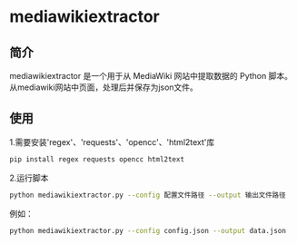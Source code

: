 # mediawikiextractor

## 简介

mediawikiextractor 是一个用于从 MediaWiki 网站中提取数据的 Python 脚本。  
从mediawiki网站中页面，处理后并保存为json文件。  

## 使用

1.需要安装'regex'、'requests'、'opencc'、'html2text'库

```sh
pip install regex requests opencc html2text
```

2.运行脚本

```sh
python mediawikiextractor.py --config 配置文件路径 --output 输出文件路径
```

例如：

```sh
python mediawikiextractor.py --config config.json --output data.json
```
